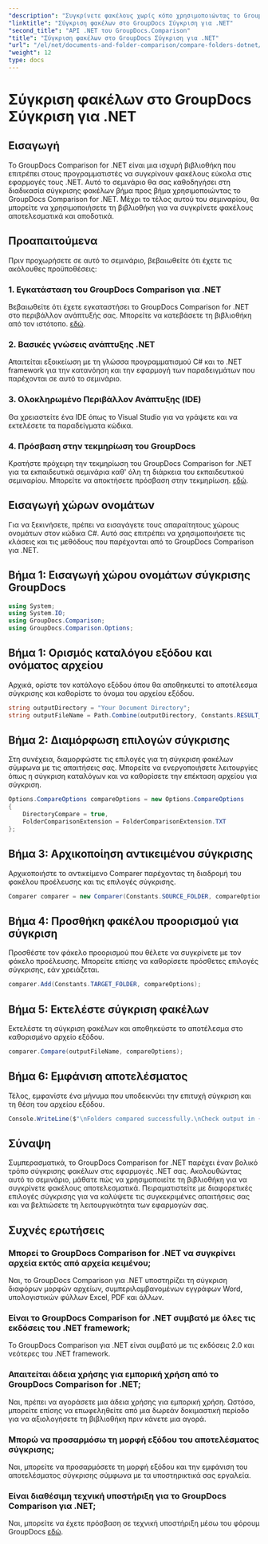 ```yaml
---
"description": "Συγκρίνετε φακέλους χωρίς κόπο χρησιμοποιώντας το GroupDocs Comparison for .NET. Ακολουθήστε τις βήμα προς βήμα οδηγίες μας για αποτελεσματική σύγκριση φακέλων. Βελτιώστε τις εφαρμογές .NET σας."
"linktitle": "Σύγκριση φακέλων στο GroupDocs Σύγκριση για .NET"
"second_title": "API .NET του GroupDocs.Comparison"
"title": "Σύγκριση φακέλων στο GroupDocs Σύγκριση για .NET"
"url": "/el/net/documents-and-folder-comparison/compare-folders-dotnet/"
"weight": 12
type: docs
---
```

# Σύγκριση φακέλων στο GroupDocs Σύγκριση για .NET

## Εισαγωγή
Το GroupDocs Comparison for .NET είναι μια ισχυρή βιβλιοθήκη που επιτρέπει στους προγραμματιστές να συγκρίνουν φακέλους εύκολα στις εφαρμογές τους .NET. Αυτό το σεμινάριο θα σας καθοδηγήσει στη διαδικασία σύγκρισης φακέλων βήμα προς βήμα χρησιμοποιώντας το GroupDocs Comparison for .NET. Μέχρι το τέλος αυτού του σεμιναρίου, θα μπορείτε να χρησιμοποιήσετε τη βιβλιοθήκη για να συγκρίνετε φακέλους αποτελεσματικά και αποδοτικά.
## Προαπαιτούμενα
Πριν προχωρήσετε σε αυτό το σεμινάριο, βεβαιωθείτε ότι έχετε τις ακόλουθες προϋποθέσεις:
### 1. Εγκατάσταση του GroupDocs Comparison για .NET
Βεβαιωθείτε ότι έχετε εγκαταστήσει το GroupDocs Comparison for .NET στο περιβάλλον ανάπτυξής σας. Μπορείτε να κατεβάσετε τη βιβλιοθήκη από τον ιστότοπο. [εδώ](https://releases.groupdocs.com/comparison/net/).
### 2. Βασικές γνώσεις ανάπτυξης .NET
Απαιτείται εξοικείωση με τη γλώσσα προγραμματισμού C# και το .NET framework για την κατανόηση και την εφαρμογή των παραδειγμάτων που παρέχονται σε αυτό το σεμινάριο.
### 3. Ολοκληρωμένο Περιβάλλον Ανάπτυξης (IDE)
Θα χρειαστείτε ένα IDE όπως το Visual Studio για να γράψετε και να εκτελέσετε τα παραδείγματα κώδικα.
### 4. Πρόσβαση στην τεκμηρίωση του GroupDocs
Κρατήστε πρόχειρη την τεκμηρίωση του GroupDocs Comparison for .NET για τα εκπαιδευτικά σεμινάρια καθ' όλη τη διάρκεια του εκπαιδευτικού σεμιναρίου. Μπορείτε να αποκτήσετε πρόσβαση στην τεκμηρίωση. [εδώ](https://tutorials.groupdocs.com/comparison/net/).

## Εισαγωγή χώρων ονομάτων
Για να ξεκινήσετε, πρέπει να εισαγάγετε τους απαραίτητους χώρους ονομάτων στον κώδικα C#. Αυτό σας επιτρέπει να χρησιμοποιήσετε τις κλάσεις και τις μεθόδους που παρέχονται από το GroupDocs Comparison για .NET.
## Βήμα 1: Εισαγωγή χώρου ονομάτων σύγκρισης GroupDocs
```csharp
using System;
using System.IO;
using GroupDocs.Comparison;
using GroupDocs.Comparison.Options;
```

## Βήμα 1: Ορισμός καταλόγου εξόδου και ονόματος αρχείου
Αρχικά, ορίστε τον κατάλογο εξόδου όπου θα αποθηκευτεί το αποτέλεσμα σύγκρισης και καθορίστε το όνομα του αρχείου εξόδου.
```csharp
string outputDirectory = "Your Document Directory";
string outputFileName = Path.Combine(outputDirectory, Constants.RESULT_FOLDER);
```
## Βήμα 2: Διαμόρφωση επιλογών σύγκρισης
Στη συνέχεια, διαμορφώστε τις επιλογές για τη σύγκριση φακέλων σύμφωνα με τις απαιτήσεις σας. Μπορείτε να ενεργοποιήσετε λειτουργίες όπως η σύγκριση καταλόγων και να καθορίσετε την επέκταση αρχείου για σύγκριση.
```csharp
Options.CompareOptions compareOptions = new Options.CompareOptions
{
    DirectoryCompare = true,
    FolderComparisonExtension = FolderComparisonExtension.TXT
};
```
## Βήμα 3: Αρχικοποίηση αντικειμένου σύγκρισης
Αρχικοποιήστε το αντικείμενο Comparer παρέχοντας τη διαδρομή του φακέλου προέλευσης και τις επιλογές σύγκρισης.
```csharp
Comparer comparer = new Comparer(Constants.SOURCE_FOLDER, compareOptions);
```
## Βήμα 4: Προσθήκη φακέλου προορισμού για σύγκριση
Προσθέστε τον φάκελο προορισμού που θέλετε να συγκρίνετε με τον φάκελο προέλευσης. Μπορείτε επίσης να καθορίσετε πρόσθετες επιλογές σύγκρισης, εάν χρειάζεται.
```csharp
comparer.Add(Constants.TARGET_FOLDER, compareOptions);
```
## Βήμα 5: Εκτελέστε σύγκριση φακέλων
Εκτελέστε τη σύγκριση φακέλων και αποθηκεύστε το αποτέλεσμα στο καθορισμένο αρχείο εξόδου.
```csharp
comparer.Compare(outputFileName, compareOptions);
```
## Βήμα 6: Εμφάνιση αποτελέσματος
Τέλος, εμφανίστε ένα μήνυμα που υποδεικνύει την επιτυχή σύγκριση και τη θέση του αρχείου εξόδου.
```csharp
Console.WriteLine($"\nFolders compared successfully.\nCheck output in {Directory.GetCurrentDirectory()}.");
```

## Σύναψη
Συμπερασματικά, το GroupDocs Comparison for .NET παρέχει έναν βολικό τρόπο σύγκρισης φακέλων στις εφαρμογές .NET σας. Ακολουθώντας αυτό το σεμινάριο, μάθατε πώς να χρησιμοποιείτε τη βιβλιοθήκη για να συγκρίνετε φακέλους αποτελεσματικά. Πειραματιστείτε με διαφορετικές επιλογές σύγκρισης για να καλύψετε τις συγκεκριμένες απαιτήσεις σας και να βελτιώσετε τη λειτουργικότητα των εφαρμογών σας.
## Συχνές ερωτήσεις
### Μπορεί το GroupDocs Comparison for .NET να συγκρίνει αρχεία εκτός από αρχεία κειμένου;
Ναι, το GroupDocs Comparison για .NET υποστηρίζει τη σύγκριση διαφόρων μορφών αρχείων, συμπεριλαμβανομένων εγγράφων Word, υπολογιστικών φύλλων Excel, PDF και άλλων.
### Είναι το GroupDocs Comparison for .NET συμβατό με όλες τις εκδόσεις του .NET framework;
Το GroupDocs Comparison για .NET είναι συμβατό με τις εκδόσεις 2.0 και νεότερες του .NET framework.
### Απαιτείται άδεια χρήσης για εμπορική χρήση από το GroupDocs Comparison for .NET;
Ναι, πρέπει να αγοράσετε μια άδεια χρήσης για εμπορική χρήση. Ωστόσο, μπορείτε επίσης να επωφεληθείτε από μια δωρεάν δοκιμαστική περίοδο για να αξιολογήσετε τη βιβλιοθήκη πριν κάνετε μια αγορά.
### Μπορώ να προσαρμόσω τη μορφή εξόδου του αποτελέσματος σύγκρισης;
Ναι, μπορείτε να προσαρμόσετε τη μορφή εξόδου και την εμφάνιση του αποτελέσματος σύγκρισης σύμφωνα με τα υποστηρικτικά σας εργαλεία.
### Είναι διαθέσιμη τεχνική υποστήριξη για το GroupDocs Comparison για .NET;
Ναι, μπορείτε να έχετε πρόσβαση σε τεχνική υποστήριξη μέσω του φόρουμ GroupDocs [εδώ](https://forum.groupdocs.com/c/comparison/12).